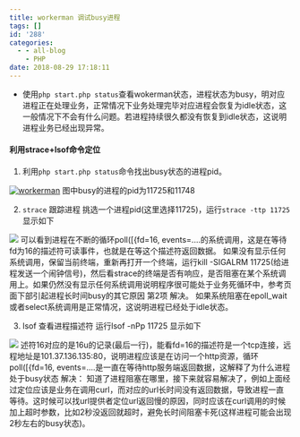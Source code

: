 ```yaml
---
title: workerman 调试busy进程
tags: []
id: '288'
categories:
  - - all-blog
    - PHP
date: 2018-08-29 17:18:11
---
```


*   使用`php start.php status`查看wokerman状态，进程状态为busy，明对应进程正在处理业务，正常情况下业务处理完毕对应进程会恢复为idle状态，这一般情况下不会有什么问题。若进程持续很久都没有恢复到idle状态，这说明进程业务已经出现异常。

#### 利用strace+lsof命令定位

1.  利用`php start.php status`命令找出busy状态的进程pid。

[![workerman](http://doc.workerman.net/images/d1903ed65ef2f3b0850e84ccbedc52aa.png "workerman")](http://doc.workerman.net/images/d1903ed65ef2f3b0850e84ccbedc52aa.png "workerman") 图中busy的进程的pid为11725和11748

2.  `strace` 跟踪进程 挑选一个进程pid(这里选择11725)，运行`strace -ttp 11725` 显示如下

[![](http://doc.workerman.net/images/7ce9f36da926f670949609dcdc593ab4.png)](http://doc.workerman.net/images/7ce9f36da926f670949609dcdc593ab4.png) 可以看到进程在不断的循环poll(\[{fd=16, events=....的系统调用，这是在等待fd为16的描述符可读事件，也就是在等这个描述符返回数据。 如果没有显示任何系统调用，保留当前终端，重新再打开一个终端，运行kill -SIGALRM 11725(给进程发送一个闹钟信号)，然后看strace的终端是否有响应，是否阻塞在某个系统调用上。如果仍然没有显示任何系统调用说明程序很可能处于业务死循环中，参考页面下部引起进程长时间busy的其它原因 第2项 解决。 如果系统阻塞在epoll\_wait或者select系统调用是正常情况，这说明进程已经处于idle状态。

3.  lsof 查看进程描述符 运行lsof -nPp 11725 显示如下

[![](http://doc.workerman.net/images/27bd629c3a1ac93f9f4b535d01df2ac1.png)](http://doc.workerman.net/images/27bd629c3a1ac93f9f4b535d01df2ac1.png) 述符16对应的是16u的记录(最后一行)，能看fd=16的描述符是一个tcp连接，远程地址是101.37.136.135:80，说明进程应该是在访问一个http资源，循环poll(\[{fd=16, events=....是一直在等待http服务端返回数据，这解释了为什么进程处于busy状态 解决： 知道了进程阻塞在哪里，接下来就容易解决了，例如上面经过定位应该是业务在调用curl，而对应的url长时间没有返回数据，导致进程一直等待。这时候可以找url提供者定位url返回慢的原因，同时应该在curl调用的时候加上超时参数，比如2秒没返回就超时，避免长时间阻塞卡死(这样进程可能会出现2秒左右的busy状态)。